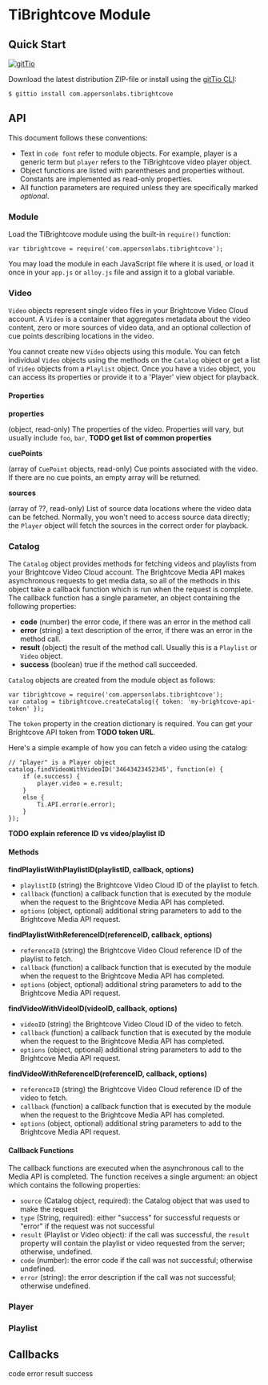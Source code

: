 # TiBrightcove Module

## Quick Start

[![gitTio](http://gitt.io/badge.png)](http://gitt.io/component/com.appersonlabs.tibrightcove)

Download the latest distribution ZIP-file or install using the [gitTio CLI](http://gitt.io/cli):

`$ gittio install com.appersonlabs.tibrightcove`

## API

This document follows these conventions:

* Text in `code font` refer to module objects.  For example, player is a generic term
  but `player` refers to the TiBrightcove video player object.
* Object functions are listed with parentheses and properties without.  Constants are
  implemented as read-only properties.
* All function parameters are required unless they are specifically marked *optional*.

### Module

Load the TiBrightcove module using the built-in `require()` function:

    var tibrightcove = require('com.appersonlabs.tibrightcove');

You may load the module in each JavaScript file where it is used, or load it once in your
`app.js` or `alloy.js` file and assign it to a global variable.

### Video

`Video` objects represent single video files in your Brightcove Video Cloud account.
A `Video` is a container that aggregates metadata about the video content, zero or
more sources of video data, and an optional collection of cue points describing
locations in the video.

You cannot create new `Video` objects using this module.  You can fetch individual
`Video` objects using the methods on the `Catalog` object or get a list of `Video`
objects from a `Playlist` object.  Once you have a `Video` object,
you can access its properties or provide it to a 'Player' view object for playback.

#### Properties

**properties**

(object, read-only) The properties of the video.  Properties will vary, but usually
include `foo`, `bar`, **TODO get list of common properties** 

**cuePoints**

(array of `CuePoint` objects, read-only) Cue points associated with the video.  If
there are no cue points, an empty array will be returned.

**sources**

(array of ??, read-only) List of source data locations where the video data can be
fetched.  Normally, you won't need to access source data directly; the `Player`
object will fetch the sources in the correct order for playback.

### Catalog

The `Catalog` object provides methods for fetching videos and playlists from your
Brightcove Video Cloud account.  The Brightcove Media API makes asynchronous requests
to get media data, so all of the methods in this object take a callback function
which is run when the request is complete.  The callback function has a single
parameter, an object containing the following properties:

* **code** (number) the error code, if there was an error in the method call
* **error** (string) a text description of the error, if there was an error in the
method call.
* **result** (object) the result of the method call. Usually this is a `Playlist`
or `Video` object.
* **success** (boolean) true if the method call succeeded.

`Catalog` objects are created from the module object as follows:

    var tibrightcove = require('com.appersonlabs.tibrightcove');
    var catalog = tibrightcove.createCatalog({ token: 'my-brightcove-api-token' });

The `token` property in the creation dictionary is required.  You can get your
Brightcove API token from **TODO token URL**.

Here's a simple example of how you can fetch a video using the catalog:

    // "player" is a Player object
    catalog.findVideoWithVideoID('34643423452345', function(e) {
        if (e.success) {
            player.video = e.result;
        }
        else {
            Ti.API.error(e.error);
        }
    });

**TODO explain reference ID vs video/playlist ID**

#### Methods

**findPlaylistWithPlaylistID(playlistID, callback, options)**

* `playlistID` (string) the Brightcove Video Cloud ID of the playlist to fetch.
* `callback` (function) a callback function that is executed by the module when the
  request to the Brightcove Media API has completed.
* `options` (object, optional) additional string parameters to add to the Brightcove
  Media API request.

**findPlaylistWithReferenceID(referenceID, callback, options)**

* `referenceID` (string) the Brightcove Video Cloud reference ID of the playlist to fetch.
* `callback` (function) a callback function that is executed by the module when the
  request to the Brightcove Media API has completed.
* `options` (object, optional) additional string parameters to add to the Brightcove
  Media API request.

**findVideoWithVideoID(videoID, callback, options)**

* `videoID` (string) the Brightcove Video Cloud ID of the video to fetch.
* `callback` (function) a callback function that is executed by the module when the
  request to the Brightcove Media API has completed.
* `options` (object, optional) additional string parameters to add to the Brightcove
  Media API request.

**findVideoWithReferenceID(referenceID, callback, options)**

* `referenceID` (string) the Brightcove Video Cloud reference ID of the video to fetch.
* `callback` (function) a callback function that is executed by the module when the
  request to the Brightcove Media API has completed.
* `options` (object, optional) additional string parameters to add to the Brightcove
  Media API request.

#### Callback Functions

The callback functions are executed when the asynchronous call to the Media API is completed.
The function receives a single argument: an object which contains the following properties:

* `source` (Catalog object, required): the Catalog object that was used to make the request
* `type` (String, required): either "success" for successful requests or "error" if the request
  was not successful
* `result` (Playlist or Video object): if the call was successful, the `result` property will
  contain the playlist or video requested from the server; otherwise, undefined.
* `code` (number): the error code if the call was not successful; otherwise undefined.
* `error` (string): the error description if the call was not successful; otherwise undefined.


### Player

### Playlist



## Callbacks

code
error
result
success